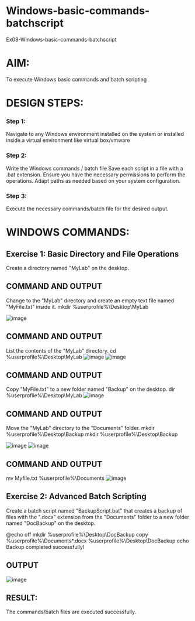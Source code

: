 # Windows-basic-commands-batchscript
Ex08-Windows-basic-commands-batchscript

# AIM:
To execute Windows basic commands and batch scripting

# DESIGN STEPS:

### Step 1:

Navigate to any Windows environment installed on the system or installed inside a virtual environment like virtual box/vmware 

### Step 2:

Write the Windows commands / batch file
Save each script in a file with a .bat extension.
Ensure you have the necessary permissions to perform the operations.
Adapt paths as needed based on your system configuration.
### Step 3:

Execute the necessary commands/batch file for the desired output. 

# WINDOWS COMMANDS:
## Exercise 1: Basic Directory and File Operations
Create a directory named "MyLab" on the desktop.


## COMMAND AND OUTPUT

Change to the "MyLab" directory and create an empty text file named "MyFile.txt" inside it.
mkdir %userprofile%\Desktop\MyLab

![image](https://github.com/Sunilkumar074/Windows-basic-commands-batchscript/assets/152241049/3347e4c5-3e56-4b1d-ae26-2bd0f77971fe)

## COMMAND AND OUTPUT

List the contents of the "MyLab" directory.
cd %userprofile%\Desktop\MyLab
![image](https://github.com/Sunilkumar074/Windows-basic-commands-batchscript/assets/152241049/d3a0152e-42fa-4e71-8626-8a8b296b0717)
![image](https://github.com/Sunilkumar074/Windows-basic-commands-batchscript/assets/152241049/3737d2cf-72ad-4d0e-8e28-16c76446af5f)


## COMMAND AND OUTPUT

Copy "MyFile.txt" to a new folder named "Backup" on the desktop.
dir %userprofile%\Desktop\MyLab
![image](https://github.com/Sunilkumar074/Windows-basic-commands-batchscript/assets/152241049/be831370-5891-4c72-818f-3ba7fdb52a04)

## COMMAND AND OUTPUT

Move the "MyLab" directory to the "Documents" folder.
mkdir %userprofile%\Desktop\Backup
mkdir %userprofile%\Desktop\Backup

![image](https://github.com/Sunilkumar074/Windows-basic-commands-batchscript/assets/152241049/b2ddd1e0-3fc5-441a-99aa-48217e52ebaf)
![image](https://github.com/Sunilkumar074/Windows-basic-commands-batchscript/assets/152241049/5d454e25-fa13-4b78-b329-eeb6edf71b7e)


## COMMAND AND OUTPUT

mv Myfile.txt %userprofile%\Documents
![image](https://github.com/Sunilkumar074/Windows-basic-commands-batchscript/assets/152241049/e564fe3d-e1b6-4e58-bb4f-62204e5a9e77)

## Exercise 2: Advanced Batch Scripting
Create a batch script named "BackupScript.bat" that creates a backup of files with the ".docx" extension from the "Documents" folder to a new folder named "DocBackup" on the desktop.


@echo off
mkdir %userprofile%\Desktop\DocBackup
copy %userprofile%\Documents\*.docx %userprofile%\Desktop\DocBackup
echo Backup completed successfully!




## OUTPUT
![image](https://github.com/Jeevithaelumalai/Windows-basic-commands-batchscript/assets/118708245/c9ec83f6-a056-4184-8124-df0c065cc7e9)

## RESULT:

The commands/batch files are executed successfully.




